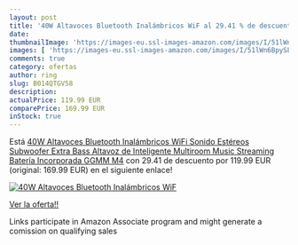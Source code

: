 ```yaml
---
layout: post
title: '40W Altavoces Bluetooth Inalámbricos WiF al 29.41 % de descuento'
date: 
thumbnailImage: 'https://images-eu.ssl-images-amazon.com/images/I/51lWn6BpySL._SL200_.jpg'
images: [ 'https://images-eu.ssl-images-amazon.com/images/I/51lWn6BpySL._SL200_.jpg' ]
comments: true
category: ofertas
author: ring
slug: B014QTGV58
description:
actualPrice: 119.99 EUR
comparePrice: 169.99 EUR
inStock: true
---
```


Está [40W Altavoces Bluetooth Inalámbricos WiFi Sonido Estéreos Subwoofer Extra Bass Altavoz de Inteligente Multiroom Music Streaming Batería Incorporada GGMM M4](https://www.amazon.es/dp/B014QTGV58/?tag=tolees-21) con 29.41 de descuento por 119.99 EUR (original: 169.99 EUR) en el siguiente enlace!

[![40W Altavoces Bluetooth Inalámbricos WiF](https://images-eu.ssl-images-amazon.com/images/I/51lWn6BpySL._SL200_.jpg)](https://www.amazon.es/dp/B014QTGV58/?tag=tolees-21)

[Ver la oferta!!](https://www.amazon.es/dp/B014QTGV58/?tag=tolees-21)

Links participate in Amazon Associate program and might generate a comission on qualifying sales



